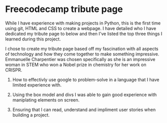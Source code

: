 # Freecodecamp tribute page
<p>While I have experience with making projects in Python, this is the first time using git, HTML and CSS to create a webpage. I have detailed who I have dedicated my tribute page to below and then I've listed the top three things I learned during this project.</p>

<p>I chose to create my tribute page based off my fascination with all aspects of technology and how they come together to make something impressive. Emmanuelle Charpentier was chosen specifically as she is an impressive woman in STEM who won a Nobel prize in chemistry for her work on CRISPR.

1. How to effectivly use google to problem-solve in a language that I have limited experience with.
 
2. Using the box model and divs I was able to gain good experience with maniplating elements on screen.
  
3. Ensuring that I can read, understand and impliment user stories when building a project. 